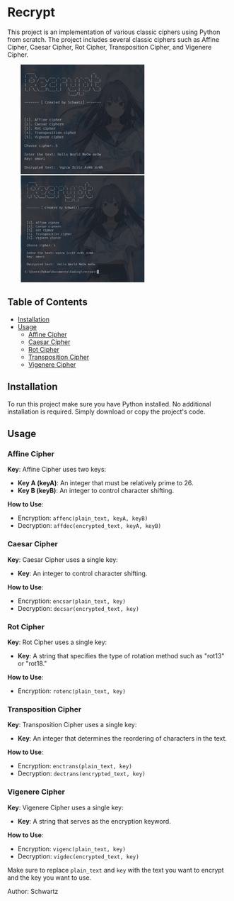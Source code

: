 # Recrypt

This project is an implementation of various classic ciphers using Python from scratch. The project includes several classic ciphers such as Affine Cipher, Caesar Cipher, Rot Cipher, Transposition Cipher, and Vigenere Cipher.

<div> 
  <img src='./screenshoot/Screenshot1.png' alt='screenshoot 1' width='280' style='margin-left: 30px;'>
  <img src='./screenshoot/Screenshot2.png' alt='screenshoot 1' width='280' style='margin-left: 30px;'>
</div>

## Table of Contents

- [Installation](#installation)
- [Usage](#usage)
  - [Affine Cipher](#affine-cipher)
  - [Caesar Cipher](#caesar-cipher)
  - [Rot Cipher](#rot-cipher)
  - [Transposition Cipher](#transposition-cipher)
  - [Vigenere Cipher](#vigenere-cipher)

## Installation

To run this project make sure you have Python installed. No additional installation is required. Simply download or copy the project's code.

## Usage

### Affine Cipher

**Key**: Affine Cipher uses two keys:
- **Key A (keyA)**: An integer that must be relatively prime to 26.
- **Key B (keyB)**: An integer to control character shifting.

**How to Use**: 
- Encryption: `affenc(plain_text, keyA, keyB)`
- Decryption: `affdec(encrypted_text, keyA, keyB)`

### Caesar Cipher

**Key**: Caesar Cipher uses a single key:
- **Key**: An integer to control character shifting.

**How to Use**:
- Encryption: `encsar(plain_text, key)`
- Decryption: `decsar(encrypted_text, key)`

### Rot Cipher

**Key**: Rot Cipher uses a single key:
- **Key**: A string that specifies the type of rotation method such as "rot13" or "rot18."

**How to Use**:
- Encryption: `rotenc(plain_text, key)`

### Transposition Cipher

**Key**: Transposition Cipher uses a single key:
- **Key**: An integer that determines the reordering of characters in the text.

**How to Use**:
- Encryption: `enctrans(plain_text, key)`
- Decryption: `dectrans(encrypted_text, key)`

### Vigenere Cipher

**Key**: Vigenere Cipher uses a single key:
- **Key**: A string that serves as the encryption keyword.

**How to Use**:
- Encryption: `vigenc(plain_text, key)`
- Decryption: `vigdec(encrypted_text, key)`

Make sure to replace `plain_text` and `key` with the text you want to encrypt and the key you want to use.

Author: Schwartz
